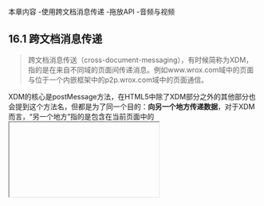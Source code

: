 本章内容
  -使用跨文档消息传递
  -拖放API
  -音频与视频

## 16.1 跨文档消息传递

> 跨文档消息传送（cross-document-messaging），有时候简称为XDM，指的是在来自不同域的页面间传递消息。例如www.wrox.com域中的页面与位于一个内嵌框架中的p2p.wrox.com域中的页面通信。

XDM的核心是postMessage方法，在HTML5中除了XDM部分之外的其他部分也会提到这个方法名，但都是为了同一个目的：**向另一个地方传递数据**，对于XDM而言，“另一个地方”指的是包含在当前页面中的<iframe>或者由当前页面弹出的窗口

postMessage方法接收两个参数，一条消息和一个表示消息接收方来自哪个域的字符串。第二个参数对保障安全通信非常重要，可以防止浏览器把消息发送到不安全的地方。来看下面的例子

``` javascript

let iframeWindow = document.getElementById('myframe').contentWindow

iframeWindow.postMessage('A secret', 'http://www.wrox.com')


```

如果postMessage的第二个参数是'*'，则可以把消息发送给来自任何域的文档，但是我们不推荐这样做。

接收到XDM消息的时候会触发window对象的message事件，这个事件是以异步形式触发的，因此从发送消息到接收消息（触发窗口的message事件）可能要经过一段时间的延迟。触发message事件之后，传递给onmessage处理程序的事件包含以下三方面的信息。

1. data：作为postMessage第一个参数传入的字符串参数
2. origin：发送消息的文档所在的域，例如"http://www.wrox.com"
3. source: 发送消息的文档的window对象的代理，这个代理对象主要用于发送一条消息的窗口中调用postMessage方法，如果发送消息的窗口来自同一个域，那么这个对象就是window。


**特别注意**

1. event.source大多数情况下只是window对象的代理，并非是实际的window对象，换句话说，不能通过这个代理对象拿到window对象的其他任何信息，记住，只通过这个代理调用postMessage就好，这个方法永远存在。

2. XDM还有一些怪异之处，首先就是postMessage的第一个参数最早是作为“永远都是字符串”来实现的，但是后来这个参数定义改了，改成允许传入任何数据结构，可是并非所有的浏览器都实现了这一变化，为了保险起见，使用postMessage时，最好还是只传字符串，如果要传结构化后的数据，最佳选择是现在要传入的数据上调用JSON.stringfy,通过postMessage传入得到的字符串，然后再在onmessage事件处理程序中调用JSON.parse